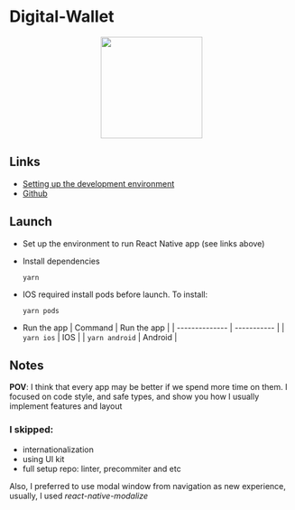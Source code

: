 # Digital-Wallet

<center>
<img src="https://i.ibb.co/t87H1Wk/IMG-1638.png" alt="" width="180"/>
</center>

## Links

- [Setting up the development environment](https://reactnative.dev/docs/environment-setup)
- [Github](https://github.com/RAPCAP/Digital-Wallet)

## Launch

- Set up the environment to run React Native app (see links above)
- Install dependencies

  `yarn`

- IOS required install pods before launch. To install:

  `yarn pods`

- Run the app
  | Command | Run the app |
  | -------------- | ----------- |
  | `yarn ios` | IOS |
  | `yarn android` | Android |

## Notes

<b>POV</b>: I think that every app may be better if we spend more time on them. I focused on code style, and safe types, and show you how I usually implement features and layout

### I skipped:

- internationalization
- using UI kit
- full setup repo: linter, precommiter and etc

Also, I preferred to use modal window from navigation as new experience, usually, I used <i>react-native-modalize</i>
